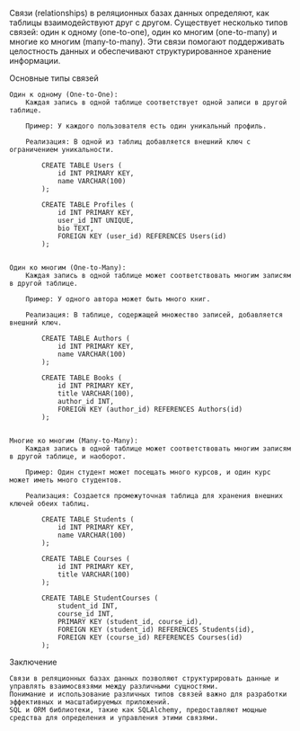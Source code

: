 
Связи (relationships) в реляционных базах данных определяют, как таблицы взаимодействуют друг с другом.
Существует несколько типов связей: один к одному (one-to-one), один ко многим (one-to-many) и многие ко многим (many-to-many).
Эти связи помогают поддерживать целостность данных и обеспечивают структурированное хранение информации.


Основные типы связей

    Один к одному (One-to-One):
        Каждая запись в одной таблице соответствует одной записи в другой таблице.

        Пример: У каждого пользователя есть один уникальный профиль.

        Реализация: В одной из таблиц добавляется внешний ключ с ограничением уникальности.

            CREATE TABLE Users (
                id INT PRIMARY KEY,
                name VARCHAR(100)
            );

            CREATE TABLE Profiles (
                id INT PRIMARY KEY,
                user_id INT UNIQUE,
                bio TEXT,
                FOREIGN KEY (user_id) REFERENCES Users(id)
            );


    Один ко многим (One-to-Many):
        Каждая запись в одной таблице может соответствовать многим записям в другой таблице.

        Пример: У одного автора может быть много книг.

        Реализация: В таблице, содержащей множество записей, добавляется внешний ключ.

            CREATE TABLE Authors (
                id INT PRIMARY KEY,
                name VARCHAR(100)
            );

            CREATE TABLE Books (
                id INT PRIMARY KEY,
                title VARCHAR(100),
                author_id INT,
                FOREIGN KEY (author_id) REFERENCES Authors(id)
            );


    Многие ко многим (Many-to-Many):
        Каждая запись в одной таблице может соответствовать многим записям в другой таблице, и наоборот.

        Пример: Один студент может посещать много курсов, и один курс может иметь много студентов.

        Реализация: Создается промежуточная таблица для хранения внешних ключей обеих таблиц.

            CREATE TABLE Students (
                id INT PRIMARY KEY,
                name VARCHAR(100)
            );

            CREATE TABLE Courses (
                id INT PRIMARY KEY,
                title VARCHAR(100)
            );

            CREATE TABLE StudentCourses (
                student_id INT,
                course_id INT,
                PRIMARY KEY (student_id, course_id),
                FOREIGN KEY (student_id) REFERENCES Students(id),
                FOREIGN KEY (course_id) REFERENCES Courses(id)
            );


Заключение

    Связи в реляционных базах данных позволяют структурировать данные и управлять взаимосвязями между различными сущностями. 
    Понимание и использование различных типов связей важно для разработки эффективных и масштабируемых приложений. 
    SQL и ORM библиотеки, такие как SQLAlchemy, предоставляют мощные средства для определения и управления этими связями.
